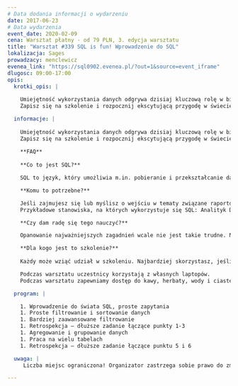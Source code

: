 ```yaml
---
# Data dodania informacji o wydarzeniu
date: 2017-06-23
# Data wydarzenia
event_date: 2020-02-09
cena: Warsztat płatny - od 79 PLN, 3. edycja warsztatu
title: "Warsztat #339 SQL is fun! Wprowadzenie do SQL"
lokalizacja: Sages
prowadzacy: menclewicz
evenea_link: "https://sql0902.evenea.pl/?out=1&source=event_iframe"
dlugosc: 09:00-17:00
opis:
  krotki_opis: |
    
    Umiejętność wykorzystania danych odgrywa dzisiaj kluczową rolę w biznesie. Osoby, które potrafią pracować z danymi są cenione i poszukiwane przez pracodawców. Praca z danymi to też świetna zabawa!
    Zapisz się na szkolenie i rozpocznij ekscytującą przygodę w świecie SQL.

  informacje: |
    
    Umiejętność wykorzystania danych odgrywa dzisiaj kluczową rolę w biznesie. Osoby, które potrafią pracować z danymi są cenione i poszukiwane przez pracodawców. Praca z danymi to też świetna zabawa!
    Zapisz się na szkolenie i rozpocznij ekscytującą przygodę w świecie SQL.
    
    **FAQ**
    
    **Co to jest SQL?**

    SQL to język, który umożliwia m.in. pobieranie i przekształcanie danych, które są przechowywane w bazach danych. Jest wykorzystywany na pierwszym etapie pracy z danymi. Przed przystąpieniem do właściwej analizy i rozpoczęciem wyciągania wniosków potrzebujesz danych w odpowiedniej formie. Duża część z nich jest przechowywana w różnego rodzaju bazach. SQL daje Ci ogromną elastyczność w dostępie do tych danych. Dzięki SQL możesz też zautomatyzować dużą część pracy związanej z raportowaniem.

    **Komu to potrzebne?**

    Jeśli zajmujesz się lub myślisz o wejściu w tematy związane raportowaniem lub analizą danych, to SQL może bardzo ułatwić Twoje życie. SQL jest również wykorzystany w programowaniu, a nawet w finansach.
    Przykładowe stanowiska, na których wykorzystuje się SQL: Analityk Danych, Analityk Biznesowy, Data Scientist, Programista Backendu, Controller Finansowy.

    **Czy dam radę się tego nauczyć?**

    Opanowanie najważniejszych zagadnień wcale nie jest takie trudne. Nie potrzebujesz podwójnego dyplomu z matematyki i informatyki. Tak naprawdę wystarczy umiejętność logicznego myślenia i odrobina samozaparcia :)

    **Dla kogo jest to szkolenie?**
    
    Każdy może wziąć udział w szkoleniu. Najbardziej skorzystasz, jeśli masz już jakieś doświadczenie w analizie danych/raportowaniu (np. Excel), ale brakuje Ci doświadczenia w pracy z bazami danych. Dzięki szkoleniu wejdziesz na kolejny poziom wtajemniczenia.

    Podczas warsztatu uczestnicy korzystają z własnych laptopów. 
    Podczas warsztatu zapewniamy dostęp do kawy, herbaty, wody i ciastek. W porze obiadowej zapewniamy pizzę.

  program: |

    1. Wprowadzenie do świata SQL, proste zapytania
    1. Proste filtrowanie i sortowanie danych
    1. Bardziej zaawansowane filtrowanie
    1. Retrospekcja – dłuższe zadanie łączące punkty 1-3
    1. Agregowanie i grupowanie danych
    1. Praca na wielu tabelach
    1. Retrospekcja – dłuższe zadanie łączące punktu 5 i 6

  uwaga: |
     Liczba miejsc ograniczona! Organizator zastrzega sobie prawo do zmiany lokalizacji wydarzenia oraz jego odwołania w przypadku niezgłoszenia się minimalnej liczby uczestników.

---
```

